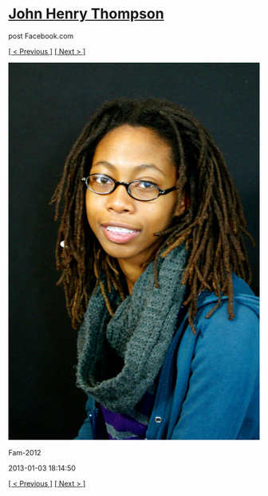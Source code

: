 # [John Henry Thompson](../README.md)
post Facebook.com

[[ < Previous ]](2013-01-03-5.md) [[ Next > ]](2013-01-03-7.md)

[![](../media/2013-01-03/Fam-2017.jpg)](../README.md)

Fam-2012

2013-01-03 18:14:50

[[ < Previous ]](2013-01-03-5.md) [[ Next > ]](2013-01-03-7.md)